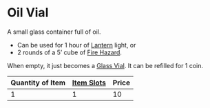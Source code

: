 ---
---

# Oil Vial

A small glass container full of oil.

* Can be used for 1 hour of [Lantern](../25%20Coins/Lantern.md) light, or 
* 2 rounds of a 5’ cube of [Fire Hazard](../../../../../Hazards/Elemental.md#Fire).

When empty, it just becomes a [Glass Vial](Glass%20Vial.md). It can be refilled for 1 coin.

|Quantity of Item|[Item Slots](../../../../../Player%20Characters/Derived%20Statistics/Item%20Slots.md)|Price|
|----------------|----------|-----|
|1|1|10|
